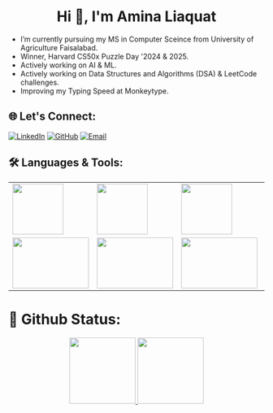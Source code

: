 <h1 align="center">Hi 👋, I'm Amina Liaquat</h1>

- I’m currently pursuing my MS in Computer Sceince from University of Agriculture Faisalabad.
- Winner, Harvard CS50x Puzzle Day '2024 & 2025.
- Actively working on AI & ML.
- Actively working on Data Structures and Algorithms (DSA) & LeetCode challenges.
- Improving my Typing Speed at Monkeytype.
  
## 🌐 Let's Connect:

[![LinkedIn](https://img.shields.io/badge/LinkedIn-0077B5?style=for-the-badge&logo=linkedin&logoColor=white)](https://linkedin.com/in/amina-liaquat)
[![GitHub](https://img.shields.io/badge/GitHub-181717?style=for-the-badge&logo=github&logoColor=white)](https://github.com/amina-liaquat56)
[![Email](https://img.shields.io/badge/Email-D14836?style=for-the-badge&logo=gmail&logoColor=white)](mailto:aminaliaquat259@gmail.com)




## 🛠 Languages & Tools:
<table>
  <tr>
    <td>
      <img src="https://cdn0.iconfinder.com/data/icons/social-network-9/50/22-512.png"width="100px" height="100px"/>
    </td>
      <td>
      <img src="https://upload.wikimedia.org/wikipedia/commons/d/d5/CSS3_logo_and_wordmark.svg"width="100px" height="100px"/>
      </td>
     <td>
      <img src="https://encrypted-tbn0.gstatic.com/images?q=tbn:ANd9GcQC_MmoQpDynP-TspvxgWs9F33obxyfR31ucA&s"width="100px" height="100px"/> 
      </td>
    <td>
      <img src="https://encrypted-tbn0.gstatic.com/images?q=tbn:ANd9GcSb9ZtNVVKLG6V3CoIAQfv4APY5OST9nyMcDg&s"width="130px" height="100px"/>
    </td> 
      <td>
      <img src="https://encrypted-tbn1.gstatic.com/images?q=tbn:ANd9GcS9Teuqv1hGXayFZM2Oigvv-b6Stx0e2H6QukFZaasqnz7qgP6K"width="150px" height="100px"/>
    </td> 
      <td>
      <img src="https://e7.pngegg.com/pngimages/713/558/png-clipart-computer-icons-pro-git-github-logo-text-logo-thumbnail.png"width="150px" height="100px"/>
    </td> 
      <td>
      <img src="https://logos-world.net/wp-content/uploads/2020/11/GitHub-Logo.png"width="150px" height="100px"/>
    </td>
   </tr>
  <tr>
    <td>
      <img src="https://logowik.com/content/uploads/images/visual-studio-code7642.jpg"width="150px" height="100px"/>
    </td>
    <td>
      <img src="https://encrypted-tbn0.gstatic.com/images?q=tbn:ANd9GcTLueaRJsD38b32MAw93xzUa7Pftq_l8BUDOw&s"width="150px" height="100px"/>
    </td>
     <td>
      <img src="https://encrypted-tbn0.gstatic.com/images?q=tbn:ANd9GcSn5qoh2GS_WbBtD2Zz6I9z8JaagZ9zEoLlNw&s"width="150px" height="100px"/>
    </td>
    <td>
      <img src="https://static-00.iconduck.com/assets.00/wordpress-original-icon-995x1024-wtwvmn9s.png"width="150px" height="100px"/>
    </td>
    <td>
      <img src="https://toppng.com/uploads/preview/php-logo-png-transparent-background-116609464715urkf2zddu.png"width="150px" height="100px"/>
    </td>
    <td>
      <img src="https://www.pngfind.com/pngs/m/62-626470_python-logo-png-anaconda-python-transparent-png.png"width="150px" height="100px"/>
    </td>
    <td>
      <img src="https://cdn.iconscout.com/icon/free/png-256/free-pycharm-logo-icon-download-in-svg-png-gif-file-formats--wordmark-programming-language-logos-pack-icons-1175011.png?f=webp"width="150px" 
      height="100px"/>
    </td>
    
  </tr>
</table>



# 🎯 Github Status:
<p align="center">
 <a href="https://github.com/amina-liaquat25">
<img  height="130em" src="https://github-readme-stats-git-masterrstaa-rickstaa.vercel.app/api?username=amina-liaquat25&show_icons=true&theme=nightowl&include_all_commits=true&count_private=true&hide_border=true"/> <img  height="130em" src="https://github-readme-stats-eight-theta.vercel.app/api/top-langs/?username=amina-liaquat25&langs_count=12&layout=compact&langs_count=8&theme=nightowl&include_all_commits=true&count_private=true&hide_border=true" />
 </a>
</p>
